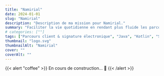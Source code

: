 ```yaml
---
title: "Namirial"
date: 2024-01-01
slug: "Namirial"
description: "Description de ma mission pour Namirial."
summary: "Faciliter la vie quotidienne en rendant plus fluide les parcours de souscription gérés par une plateforme de services de confiance qualifiés."
# categories: [""]
tags: ["Parcours client & signature électronique", "Java", "Kotlin", "Spring", "API REST", "SQL", "TDD", "Gitlab CI/CD"]
thumbnail: "logo.svg"
thumbnailAlt: "Namirial"
cover: ""
coverAlt: ""
---
```


{{< alert "coffee" >}}
En cours de construction... :construction:
{{< /alert >}}


